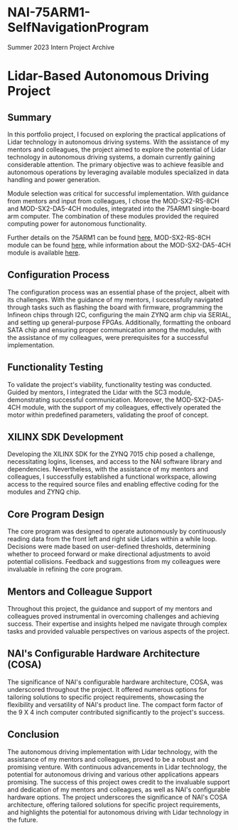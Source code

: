 # NAI-75ARM1-SelfNavigationProgram
Summer 2023 Intern Project Archive

# Lidar-Based Autonomous Driving Project

## Summary

In this portfolio project, I focused on exploring the practical applications of Lidar technology in autonomous driving systems. With the assistance of my mentors and colleagues, the project aimed to explore the potential of Lidar technology in autonomous driving systems, a domain currently gaining considerable attention. The primary objective was to achieve feasible and autonomous operations by leveraging available modules specialized in data handling and power generation.

Module selection was critical for successful implementation. With guidance from mentors and input from colleagues, I chose the MOD-SX2-RS-8CH and MOD-SX2-DA5-4CH modules, integrated into the 75ARM1 single-board arm computer. The combination of these modules provided the required computing power for autonomous functionality.

Further details on the 75ARM1 can be found [here](https://www.naii.com/Model/75ARM1), MOD-SX2-RS-8CH module can be found [here](https://www.naii.com/Model/SC3), while information about the MOD-SX2-DA5-4CH module is available [here](https://www.naii.com/Model/DA5).

## Configuration Process

The configuration process was an essential phase of the project, albeit with its challenges. With the guidance of my mentors, I successfully navigated through tasks such as flashing the board with firmware, programming the Infineon chips through I2C, configuring the main ZYNQ arm chip via SERIAL, and setting up general-purpose FPGAs. Additionally, formatting the onboard SATA chip and ensuring proper communication among the modules, with the assistance of my colleagues, were prerequisites for a successful implementation.

## Functionality Testing

To validate the project's viability, functionality testing was conducted. Guided by mentors, I integrated the Lidar with the SC3 module, demonstrating successful communication. Moreover, the MOD-SX2-DA5-4CH module, with the support of my colleagues, effectively operated the motor within predefined parameters, validating the proof of concept.

## XILINX SDK Development

Developing the XILINX SDK for the ZYNQ 7015 chip posed a challenge, necessitating logins, licenses, and access to the NAI software library and dependencies. Nevertheless, with the assistance of my mentors and colleagues, I successfully established a functional workspace, allowing access to the required source files and enabling effective coding for the modules and ZYNQ chip.

## Core Program Design

The core program was designed to operate autonomously by continuously reading data from the front left and right side Lidars within a while loop. Decisions were made based on user-defined thresholds, determining whether to proceed forward or make directional adjustments to avoid potential collisions. Feedback and suggestions from my colleagues were invaluable in refining the core program.

## Mentors and Colleague Support

Throughout this project, the guidance and support of my mentors and colleagues proved instrumental in overcoming challenges and achieving success. Their expertise and insights helped me navigate through complex tasks and provided valuable perspectives on various aspects of the project.

## NAI's Configurable Hardware Architecture (COSA)

The significance of NAI's configurable hardware architecture, COSA, was underscored throughout the project. It offered numerous options for tailoring solutions to specific project requirements, showcasing the flexibility and versatility of NAI's product line. The compact form factor of the 9 X 4 inch computer contributed significantly to the project's success.

## Conclusion

The autonomous driving implementation with Lidar technology, with the assistance of my mentors and colleagues, proved to be a robust and promising venture. With continuous advancements in Lidar technology, the potential for autonomous driving and various other applications appears promising. The success of this project owes credit to the invaluable support and dedication of my mentors and colleagues, as well as NAI's configurable hardware options. The project underscores the significance of NAI's COSA architecture, offering tailored solutions for specific project requirements, and highlights the potential for autonomous driving with Lidar technology in the future.
